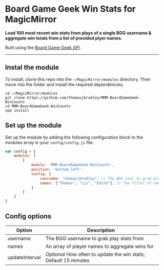 # Board Game Geek Win Stats for MagicMirror

**Load 100 most recent win stats from plays of a single BGG username & aggregate win totals from a list of provided plyer names.**

Built using the [Board Game Geek API](https://boardgamegeek.com/wiki/page/BGG_XML_API2).

---

## Instal the module

To install, clone this repo into the `~/MagicMirror/modules` directory. Then move into the folder and install the required dependencies.

```
cd ~/MagicMirror/modules
git clone https://github.com/thomasjbradley/MMM-BoardGameGeek-WinCounts
cd MMM-BoardGameGeek-WinCounts
npm install
```

## Set up the module

Set up the module by adding the following configuration block to the modules array in your `config/config.js` file:

```js
var config = {
    modules: [
        {
            module: 'MMM-BoardGameGeek-WinCounts',
            position: 'bottom_left',
            config: {
                username: "thomasjbradley", // The BGG user to grab play stats from
                names: ["Thomas", "Liz", "Edith"], // The filter of names from the plays to aggregate
            }
        }
    ]
}
```

## Config options

| Option         | Description                                                      |
| -------------- | ---------------------------------------------------------------- |
| username       | The BGG username to grab play stats from                         |
| names          | An array of player names to aggregate wins for                   |
| updateInterval | *Optional* How often to update the win stats; Default 15 minutes |
